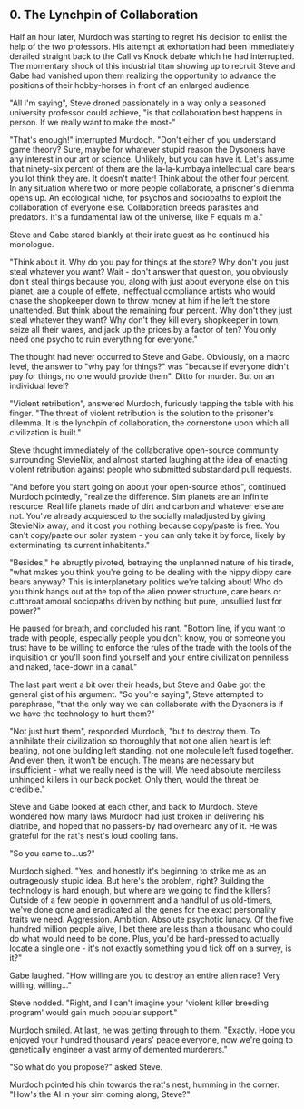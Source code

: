 ## 0. The Lynchpin of Collaboration

Half an hour later, Murdoch was starting to regret his decision to enlist the help of the two professors. His attempt at exhortation had been immediately derailed straight back to the Call vs Knock debate which he had interrupted. The momentary shock of this industrial titan showing up to recruit Steve and Gabe had vanished upon them realizing the opportunity to advance the positions of their hobby-horses in front of an enlarged audience.

"All I'm saying", Steve droned passionately in a way only a seasoned university professor could achieve, "is that collaboration best happens in person. If we really want to make the most-"

"That's enough!" interrupted Murdoch. "Don't either of you understand game theory? Sure, maybe for whatever stupid reason the Dysoners have any interest in our art or science. Unlikely, but you can have it. Let's assume that ninety-six percent of them are the la-la-kumbaya intellectual care bears you lot think they are. It doesn't matter! Think about the other four percent. In any situation where two or more people collaborate, a prisoner's dilemma opens up. An ecological niche, for psychos and sociopaths to exploit the collaboration of everyone else. Collaboration breeds parasites and predators. It's a fundamental law of the universe, like F equals m a."

Steve and Gabe stared blankly at their irate guest as he continued his monologue.

"Think about it. Why do you pay for things at the store? Why don't you just steal whatever you want? Wait - don't answer that question, you obviously don't steal things because you, along with just about everyone else on this planet, are a couple of effete, ineffectual compliance artists who would chase the shopkeeper down to throw money at him if he left the store unattended. But think about the remaining four percent. Why don't they just steal whatever they want? Why don't they kill every shopkeeper in town, seize all their wares, and jack up the prices by a factor of ten? You only need one psycho to ruin everything for everyone."

The thought had never occurred to Steve and Gabe. Obviously, on a macro level, the answer to "why pay for things?" was "because if everyone didn't pay for things, no one would provide them". Ditto for murder. But on an individual level?

"Violent retribution", answered Murdoch, furiously tapping the table with his finger. "The threat of violent retribution is the solution to the prisoner's dilemma. It is the lynchpin of collaboration, the cornerstone upon which all civilization is built."

Steve thought immediately of the collaborative open-source community surrounding StevieNix, and almost started laughing at the idea of enacting violent retribution against people who submitted substandard pull requests.

"And before you start going on about your open-source ethos", continued Murdoch pointedly, "realize the difference. Sim planets are an infinite resource. Real life planets made of dirt and carbon and whatever else are not. You've already acquiesced to the socially maladjusted by giving StevieNix away, and it cost you nothing because copy/paste is free. You can't copy/paste our solar system - you can only take it by force, likely by exterminating its current inhabitants."

"Besides," he abruptly pivoted, betraying the unplanned nature of his tirade, "what makes you think you're going to be dealing with the hippy dippy care bears anyway? This is interplanetary politics we're talking about! Who do you think hangs out at the top of the alien power structure, care bears or cutthroat amoral sociopaths driven by nothing but pure, unsullied lust for power?"

He paused for breath, and concluded his rant. "Bottom line, if you want to trade with people, especially people you don't know, you or someone you trust have to be willing to enforce the rules of the trade with the tools of the inquisition or you'll soon find yourself and your entire civilization penniless and naked, face-down in a canal."

The last part went a bit over their heads, but Steve and Gabe got the general gist of his argument. "So you're saying", Steve attempted to paraphrase, "that the only way we can collaborate with the Dysoners is if we have the technology to hurt them?"

"Not just hurt them", responded Murdoch, "but to destroy them. To annihilate their civilization so thoroughly that not one alien heart is left beating, not one building left standing, not one molecule left fused together. And even then, it won't be enough. The means are necessary but insufficient - what we really need is the will. We need absolute merciless unhinged killers in our back pocket. Only then, would the threat be credible."

Steve and Gabe looked at each other, and back to Murdoch. Steve wondered how many laws Murdoch had just broken in delivering his diatribe, and hoped that no passers-by had overheard any of it. He was grateful for the rat's nest's loud cooling fans.

"So you came to...us?"

Murdoch sighed. "Yes, and honestly it's beginning to strike me as an outrageously stupid idea. But here's the problem, right? Building the technology is hard enough, but where are we going to find the killers? Outside of a few people in government and a handful of us old-timers, we've done gone and eradicated all the genes for the exact personality traits we need. Aggression. Ambition. Absolute psychotic lunacy. Of the five hundred million people alive, I bet there are less than a thousand who could do what would need to be done. Plus, you'd be hard-pressed to actually locate a single one - it's not exactly something you'd tick off on a survey, is it?"

Gabe laughed. "How willing are you to destroy an entire alien race? Very willing, willing..."

Steve nodded. "Right, and I can't imagine your 'violent killer breeding program' would gain much popular support."

Murdoch smiled. At last, he was getting through to them. "Exactly. Hope you enjoyed your hundred thousand years' peace everyone, now we're going to genetically engineer a vast army of demented murderers."

"So what do you propose?" asked Steve.

Murdoch pointed his chin towards the rat's nest, humming in the corner. "How's the AI in your sim coming along, Steve?"

